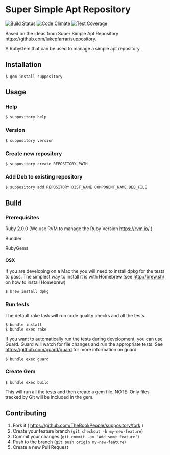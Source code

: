 # Super Simple Apt Repository
[![Build Status](https://travis-ci.org/TheBookPeople/suppository.svg?branch=develop)](https://travis-ci.org/TheBookPeople/suppository) [![Code Climate](https://codeclimate.com/github/TheBookPeople/suppository/badges/gpa.svg)](https://codeclimate.com/github/TheBookPeople/suppository) [![Test Coverage](https://codeclimate.com/github/TheBookPeople/suppository/badges/coverage.svg)](https://codeclimate.com/github/TheBookPeople/suppository) 

Based on the ideas from Super Simple Apt Repository https://github.com/lukepfarrar/suppository.

A RubyGem that can be used to manage a simple apt repository.

## Installation

    $ gem install suppository
	
## Usage

### Help

    $ suppository help

### Version

    $ suppository version

### Create new repository

    $ suppository create REPOSITORY_PATH

### Add Deb to existing repository

    $ suppository add REPOSITORY DIST_NAME COMPONENT_NAME DEB_FILE

## Build

### Prerequisites

Ruby 2.0.0 (We use RVM to manage the Ruby Version https://rvm.io/ )

Bundler

RubyGems

#### OSX

If you are developing on a Mac the you will need to install dpkg for the tests to pass. The simplest way to install it is with 
Homebrew (see http://brew.sh/ on how to install Homebrew)

    $ brew install dpkg

### Run tests
The default rake task will run code quality checks and all the tests.
 
    $ bundle install
	$ bundle exec rake

If you want to automatically run the tests during development, you can use Guard. Guard will watch for file changes
and run the appropriate tests. See https://github.com/guard/guard for more information on guard

    $ bundle exec guard	

### Create Gem

    $ bundle exec build	

This will run all the tests and then create a gem file. NOTE: Only files tracked by Git will be included in the gem.


## Contributing

1. Fork it ( https://github.com/TheBookPeople/suppository/fork )
2. Create your feature branch (`git checkout -b my-new-feature`)
3. Commit your changes (`git commit -am 'Add some feature'`)
4. Push to the branch (`git push origin my-new-feature`)
5. Create a new Pull Request
